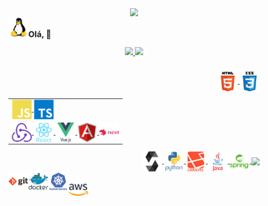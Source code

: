 
<div align="center"> 
<a href="https://www.linkedin.com/in/jdiasneto/" target="_blank"><img src="https://img.shields.io/badge/-LinkedIn-%230077B5?style=for-the-badge&logo=linkedin&logoColor=white" target="_blank"></a> 
</div>
<div>
<img align="left" height="40" src="https://raw.githubusercontent.com/devicons/devicon/master/icons/linux/linux-original.svg" />
</div>

### Olá, 👋

  
<div align="center">
  <a href="https://github.com/JJDSNT/JJDSNT">
  <img height="180em" src="https://github-readme-stats.vercel.app/api?username=JJDSNT&show_icons=true&theme=dracula&include_all_commits=true&count_private=true"/>
  <img height="180em" src="https://github-readme-stats.vercel.app/api/top-langs/?username=JJDSNT&layout=compact&langs_count=7&theme=dracula"/>
</div>
  
  ##

          
<div style="display:inline">
         
  <div align="right">
    <img align="center" height="40" src="https://raw.githubusercontent.com/devicons/devicon/master/icons/html5/html5-original-wordmark.svg">
    <img align="center" height="40" src="https://raw.githubusercontent.com/devicons/devicon/master/icons/css3/css3-original-wordmark.svg">
    <table>
    <tr>
    <td>
    <img align="center" height="40" src="https://raw.githubusercontent.com/devicons/devicon/master/icons/javascript/javascript-plain.svg">
    <img align="center" height="40" src="https://raw.githubusercontent.com/devicons/devicon/master/icons/typescript/typescript-plain.svg">
    </td>
    </tr>
    <tr>
    <td>
    <img align="center" height="40" src="https://raw.githubusercontent.com/devicons/devicon/master/icons//redux/redux-original.svg">
    <img align="center" height="40" src="https://raw.githubusercontent.com/devicons/devicon/master/icons/react/react-original-wordmark.svg">
    <img align="center" height="40" src="https://raw.githubusercontent.com/devicons/devicon/master/icons/vuejs/vuejs-original-wordmark.svg">    
    <img align="center" height="40" src="https://raw.githubusercontent.com/devicons/devicon/master/icons/angularjs/angularjs-original.svg">
    <img align="center" height="40" src="https://raw.githubusercontent.com/devicons/devicon/master/icons/nestjs/nestjs-plain-wordmark.svg">
    </td>
    </tr>
    </table>
    <img align="center" height="40" src="https://raw.githubusercontent.com/devicons/devicon/master/icons/solidity/solidity-original.svg">
    <img align="center" height="40" src="https://raw.githubusercontent.com/devicons/devicon/master/icons/python/python-original-wordmark.svg">
    <img align="center" height="40" src="https://raw.githubusercontent.com/devicons/devicon/master/icons/laravel/laravel-plain-wordmark.svg">
    <img align="center" height="40" src="https://raw.githubusercontent.com/devicons/devicon/master/icons/java/java-original-wordmark.svg">
    <img align="center" height="40" src="https://raw.githubusercontent.com/devicons/devicon/master/icons/spring/spring-original-wordmark.svg">
    <img align="center" height="40" src="https://cdnjs.cloudflare.com/ajax/libs/simple-icons/3.2.0/quarkus.svg">
          
          
  </div>
  
  <img align="left" height="40" src="https://raw.githubusercontent.com/devicons/devicon/master/icons/git/git-original-wordmark.svg" />
  <img align="left" height="40" src="https://raw.githubusercontent.com/devicons/devicon/master/icons/docker/docker-original-wordmark.svg" />
  <img align="left" height="40" src="https://raw.githubusercontent.com/devicons/devicon/master/icons/kubernetes/kubernetes-plain-wordmark.svg" />
  <br />
  <img align="left" height="40" src="https://raw.githubusercontent.com/devicons/devicon/master/icons/amazonwebservices/amazonwebservices-original-wordmark.svg" />
 
  
  </div> 

